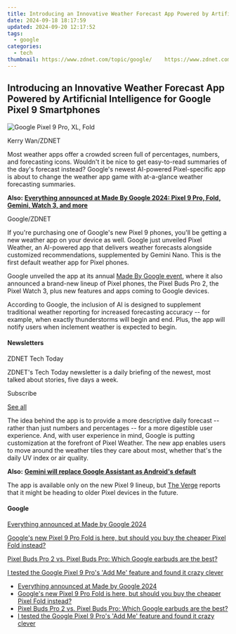 ```yaml
---
title: Introducing an Innovative Weather Forecast App Powered by Artificnial Intelligence for Google Pixel 9 Smartphones
date: 2024-09-18 18:17:59
updated: 2024-09-20 12:17:52
tags:
  - google
categories:
  - tech
thumbnail: https://www.zdnet.com/topic/google/    https://www.zdnet.com/a/img/resize/d94c6045e31df6a1ae2f4ae7ce8be1e2d6735bd8/2024/08/10/75916886-81a8-4114-aa70-b2097a12ed9f/dsc01595.jpg?width=170&height=96&fit=crop&auto=webp
---
```


## Introducing an Innovative Weather Forecast App Powered by Artificnial Intelligence for Google Pixel 9 Smartphones

![Google Pixel 9 Pro, XL, Fold](https://www.zdnet.com/a/img/resize/1fcffd193c21ebc443dd5a05ae1b66f80bf8536a/2024/08/10/75916886-81a8-4114-aa70-b2097a12ed9f/dsc01595.jpg?auto=webp&width=1280)

Kerry Wan/ZDNET

Most weather apps offer a crowded screen full of percentages, numbers, and forecasting icons. Wouldn't it be nice to get easy-to-read summaries of the day's forecast instead? Google's newest AI-powered Pixel-specific app is about to change the weather app game with at-a-glance weather forecasting summaries. 

**Also:** [**Everything announced at Made By Google 2024: Pixel 9 Pro, Fold, Gemini, Watch 3, and more**](https://www.zdnet.com/article/everything-announced-at-made-by-google-2024-pixel-9-pro-fold-gemini-watch-3-and-more/)

Google/ZDNET

If you're purchasing one of Google's new Pixel 9 phones, you'll be getting a new weather app on your device as well. Google just unveiled Pixel Weather, an AI-powered app that delivers weather forecasts alongside customized recommendations, supplemented by Gemini Nano. This is the first default weather app for Pixel phones. 

Google unveiled the app at its annual [Made By Google event](https://www.zdnet.com/article/everything-announced-at-made-by-google-2024-pixel-9-pro-fold-gemini-watch-3-and-more/), where it also announced a brand-new lineup of Pixel phones, the Pixel Buds Pro 2, the Pixel Watch 3, plus new features and apps coming to Google devices.

According to Google, the inclusion of AI is designed to supplement traditional weather reporting for increased forecasting accuracy -- for example, when exactly thunderstorms will begin and end. Plus, the app will notify users when inclement weather is expected to begin.

#### Newsletters

ZDNET Tech Today

ZDNET's Tech Today newsletter is a daily briefing of the newest, most talked about stories, five days a week.

 Subscribe

[See all](https://www.zdnet.com/newsletters/)

The idea behind the app is to provide a more descriptive daily forecast -- rather than just numbers and percentages -- for a more digestible user experience. And, with user experience in mind, Google is putting customization at the forefront of Pixel Weather. The new app enables users to move around the weather tiles they care about most, whether that's the daily UV index or air quality. 

**Also:** [**Gemini will replace Google Assistant as Android's default**](https://www.zdnet.com/article/gemini-to-replace-google-assistant-as-androids-default-but-you-still-have-options/)

The app is available only on the new Pixel 9 lineup, but [The Verge](https://www.theverge.com/2024/8/8/24215947/google-pixel-weather-app-sideload-early) reports that it might be heading to older Pixel devices in the future. 

#### Google

[Everything announced at Made by Google 2024](https://www.zdnet.com/article/everything-announced-at-made-by-google-2024-pixel-9-pro-fold-gemini-watch-3-and-more/ "Everything announced at Made by Google 2024")

[Google's new Pixel 9 Pro Fold is here, but should you buy the cheaper Pixel Fold instead?](https://www.zdnet.com/article/google-pixel-9-pro-fold-vs-pixel-fold/ "Google's new Pixel 9 Pro Fold is here, but should you buy the cheaper Pixel Fold instead?")

[Pixel Buds Pro 2 vs. Pixel Buds Pro: Which Google earbuds are the best?](https://www.zdnet.com/article/pixel-buds-pro-2-vs-pixel-buds-pro-which-google-earbuds-are-the-best/ "Pixel Buds Pro 2 vs. Pixel Buds Pro: Which Google earbuds are the best?")

[I tested the Google Pixel 9 Pro's 'Add Me' feature and found it crazy clever](https://www.zdnet.com/article/the-google-pixel-9-pros-add-me-feature-is-an-ar-camera-tool-youll-actually-use/ "I tested the Google Pixel 9 Pro's 'Add Me' feature and found it crazy clever")

* [Everything announced at Made by Google 2024](https://www.zdnet.com/article/everything-announced-at-made-by-google-2024-pixel-9-pro-fold-gemini-watch-3-and-more/ "Everything announced at Made by Google 2024")
* [Google's new Pixel 9 Pro Fold is here, but should you buy the cheaper Pixel Fold instead?](https://www.zdnet.com/article/google-pixel-9-pro-fold-vs-pixel-fold/ "Google's new Pixel 9 Pro Fold is here, but should you buy the cheaper Pixel Fold instead?")
* [Pixel Buds Pro 2 vs. Pixel Buds Pro: Which Google earbuds are the best?](https://www.zdnet.com/article/pixel-buds-pro-2-vs-pixel-buds-pro-which-google-earbuds-are-the-best/ "Pixel Buds Pro 2 vs. Pixel Buds Pro: Which Google earbuds are the best?")
* [I tested the Google Pixel 9 Pro's 'Add Me' feature and found it crazy clever](https://www.zdnet.com/article/the-google-pixel-9-pros-add-me-feature-is-an-ar-camera-tool-youll-actually-use/ "I tested the Google Pixel 9 Pro's 'Add Me' feature and found it crazy clever")

<ins class="adsbygoogle"
     style="display:block"
     data-ad-format="autorelaxed"
     data-ad-client="ca-pub-7571918770474297"
     data-ad-slot="1223367746"></ins>



<ins class="adsbygoogle"
     style="display:block"
     data-ad-client="ca-pub-7571918770474297"
     data-ad-slot="8358498916"
     data-ad-format="auto"
     data-full-width-responsive="true"></ins>

